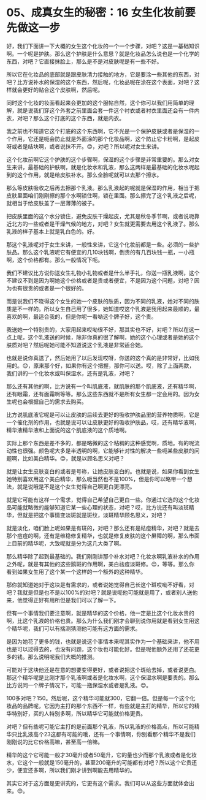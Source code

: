 # 05、成真女生的秘密：16 女生化妆前要先做这一步

好，我们下面讲一下大概的女生这个化妆的一个一个步骤，对吧？这是一基础知识啊。一个呢是护肤。那么这个护肤是什么意思？就是化妆品怎么说也是一个化学的东西，对吧？它直接抹脸上，那么是不是对皮肤呢是有一些不好。

所以它在化妆品的底部就是跟皮肤清力接触的地方，它是要涂一些其他的东西，对吧？比方说补水的保湿的这个东西，然后呢，化妆品呢在涂在这个表面，对吧？这样就会更好的贴合这个皮肤啊，然后呢。

同时这个化妆的妆面看起来会更加的这个服帖自然，这个你可以我们用简单的理解，就是说我们穿这个外套之前里面会套一件这个衬衣或者衬衣里面还会有一件内衣，对吧？那么这个打底的这个东西，就是内衣。

我之前也不知道它这个打底的这个东西啊，它不光是一个保护皮肤或者是保湿的一个作用，它还是呃会防止就是外面涂的那个化妆品啊，这个防止它卡粉啊，是起皮呀或者是结块啊，或者说抹不开。😊，对吧？所以呢对女生来讲。

这个化妆前啊它这个护肤的这个步骤啊，保湿的这个步骤是非常重要的。那么对女生来讲，最基础的护肤啊，就是化妆水和乳液，那么这两样是最基础的化妆水呢起到的这个作用，就是给皮肤补水。那么全脸呢就可以去那个擦水。

那么等皮肤吸收之后再去擦那个乳液。那么乳液起的呢就是保湿的作用，相当于把皮肤里面咱们刚刚擦的那个水啊锁住啊，锁在里面。那么擦完了这个乳液之后呢，就相当于给皮肤盖了一层薄薄的被子。

把皮肤里面的这个水分锁住，避免皮肤干燥起皮，尤其是秋冬季节啊，或者说呃靠近北方的一些或者是干燥气候的地方，对吧？女生就更需要去用这个乳液了。那么乳液的样子基本上就是乳白色的。好。

那这个乳液呢对于女生来讲，一般性来讲，它这个化妆前都是一些。必须的一些护肤品。那么这个乳液呢它有便宜的几10块钱啊，倒贵的有几百块钱一瓶，一小瓶啊，这个价格都有。那么一般情况下呃。

我们不建议比方说你送女生礼物小礼物或者是什么半手礼，你送一瓶乳液啊，这个不建议不到是因为啊她这个价格或者是贵或者便宜，不是因为这个问题，对吧？因为也有很贵的或者是一个很好的。

而是说我们不晓得这个女生的她一个皮肤的肤质，因为不同的乳液，她对不同的肤质是不一样的。所以女生自己用了很多，她知道哎这个乳液是我用起来最顺的，最喜欢的啊，最适合我的，但是你呢一看呦这个牌子好，这个贵。

我送她一个特别贵的，大家用起来哎呦很不好，那其实也不好，对吧？所以在这一点上呢，这个乳液送的时候，除非你真的很了解啊，她的这个心理或者是她的这个肤质对吧？然后呢她可能不知道说这个乳液是非常适合她。

也就是说你真送了，然后她用了以后发现哎呀，你送的这个真的是非常好，比如我用的。😊，原来那个好，如果你有这个把握，那你可以送。哎，除了上面两款，我们讲的一个化妆水或叫保湿水，还有是乳液，对吧？

那么还有其他的啊，比方说有一个叫肌底液，就肌肤的那个肌底液，还有精华啊，还有眼霜，还有面霜啊等等。那么这些东西就不是所有女生都一定会用的。因为女生呢也会根据自己的需求去购买。

比方说肌底液它呢是可以让皮肤的后续去更好的吸收护肤品里的营养物质啊，它是一个催化剂的作用，也就是说可以让皮肤更好的吸收护肤品，哎，还有精华液啊，精华液精华液和上面说的这个肌底液的这个质地啊。

实际上那个东西是差不多的，都是略微的这个粘稠的这种感觉啊，质地。有的呢流动性也很强。颜色呢大多是半透明的啊，它能够针对性的解决一些呃某些皮肤的问题啊，比如美白精华。😊，就是以顾名思义对吧？

就是让女生皮肤变白的或者是号称，让她皮肤变白的。也就是说，如果你看到女生她特别喜欢用这个美白精华，那么呃当然也不是100%，但是你可以略带一个想法，就是说哦是不是这个女生觉得自己啊更白更漂亮。

就是它可能有这样一个需求，觉得自己希望自己更白一些。你通过它选的这个化妆品可能就略微的能够知道它某一些心理的状态，对吧？哎，比方说还有叫淡斑精华，但就是把这个事情变淡斑就是斑纹，淡斑精华顾名思义，对吧？

就是淡化，咱们脸上呢如果是有斑的，对吧？那么还有是祛痘精华，对吧？就是去那个痘痘的啊，还有是维稳修复精华，也就是修复皮肤的这个屏障的啊，那么市面上目前的精华呢，大致呢就是分为这几大类了啊。

那么精华除了起到最基础的。我们刚刚讲那个补水对吧？化妆水啊乳液补水的作用之外呢，就是有其他的这些鹅斑的作用啊，美白祛痘淡斑修。😊，等等。那么你看到如果女生用了这个某一个这样的一个额外的这种精华。

那你就知道她对于这块是有需求的，或者说她觉得自己长这个斑哎呦不好看，对吧？我就是但是也不是以100%的对吧？就是说呃他可能就是用了，或者别人送他来，他觉得正好有用所但是我们可以了解一下。

但有一个事情我们要注意啊，就是精华的这个价格，他一定是比这个化妆水贵的啊，比这个乳液的价格也贵。那么为什么我们刚才会聊到说你用就是看到女生用这个精华呢，我们可以有揣测猜测他可能有这方面的需求。

是因为她花了更多的钱，也就是说这个事情本来呢其实作为一个基础来讲，他不用也是可以过得去的，也没有问题，这个妆也可能化好。但是呢他额外还用了还花更多的钱。那么说明呢我们大概的推测。

可能对于这块他还是在意的想要变得更好，或者说把这个斑给去掉，或者说更白。那这个精华呢是比刚才那个乳液啊或者是化妆水啊，这个保湿水啊是要贵的。那么比方说同一个牌子情况下，可能一瓶保湿水或者是乳液。😊。

100多对吧？150。然后呢，这个精华可能就300，它翻一倍。但是每一个这个化妆品的品牌呢，它因为主打的那个东西不一样，有些就是主打的精华，所以它的精华特别好，买的人特别多啊，所以精华它可能就价格更贵。

对吧？但有些呢可能它主打的是前面那个乳液，所以乳液的价格高点，所以可能精华只比乳液高个23这都有可能的哦，还有一个事情啊，你别看那个精华不是我们刚刚说的比它价格高嘛，甚至高一倍嘛。

精华的这个它可能一般才30毫升或者50毫升，它的量也少而那个乳液或者是化妆水，它这个一般就是150毫升的，甚至200毫升的可能都有对吧？所以这个它贵还少，便宜还多啊，所以我们刚才讲到啊能去用精华的。

其实它对于这方面是更讲究的，它更有这个需求。我们可以从这些方面就体会出来。😊。